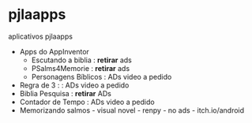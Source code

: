 # pjlaapps
aplicativos pjlaapps
   - Apps do AppInventor
     - Escutando a biblia     : __retirar__ ads
     - PSalms4Memorie         : __retirar__ ads
     - Personagens Bíblicos   : ADs video a pedido
   - Regra de 3 : : ADs video a pedido
   - Biblia Pesquisa : __retirar__ ADs
   - Contador de Tempo : ADs video a pedido
   - Memorizando salmos - visual novel - renpy - no ads - itch.io/android
